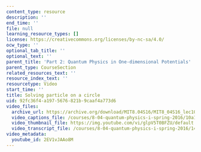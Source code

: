```yaml
---
content_type: resource
description: ''
end_time: ''
file: null
learning_resource_types: []
license: https://creativecommons.org/licenses/by-nc-sa/4.0/
ocw_type: ''
optional_tab_title: ''
optional_text: ''
parent_title: 'Part 2: Quantum Physics in One-dimensional Potentials'
parent_type: CourseSection
related_resources_text: ''
resource_index_text: ''
resourcetype: Video
start_time: ''
title: Solving particle on a circle
uid: 92fc36f4-a197-5676-821b-9caaf4a773d6
video_files:
  archive_url: https://archive.org/download/MIT8.04S16/MIT8_04S16_lec10_s5_300k.mp4
  video_captions_file: /courses/8-04-quantum-physics-i-spring-2016/10a15c008ba052d39201ac10573716d7_2EV1vJAAo8M.vtt
  video_thumbnail_file: https://img.youtube.com/vi/glpV5T0BFZU/default.jpg
  video_transcript_file: /courses/8-04-quantum-physics-i-spring-2016/14bd8ded298c87cfc030f9fe9b2cfbbd_2EV1vJAAo8M.pdf
video_metadata:
  youtube_id: 2EV1vJAAo8M
---
```

